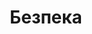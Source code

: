 ---
title: "Безпека"
weight: 85
description: >
  Концепції для забезпечення безпеки ваших хмарних робочих навантажень.
---